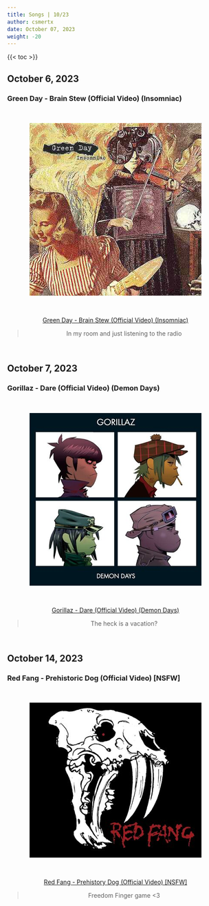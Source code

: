```yaml
---
title: Songs | 10/23
author: csmertx
date: October 07, 2023
weight: -20
---
```


<!--more-->

{{< toc >}}

## October 6, 2023
### Green Day - Brain Stew (Official Video) (Insomniac)

<br />
<div style="text-align: center;">

![albumimg](/Blog/music/images/green_day_insomniac.jpg "Green Day - Insomniac - Album Art")

<br />

[Green Day - Brain Stew (Official Video) (Insomniac)](https://www.youtube.com/watch?v=UNq9gmY_Oz4 "YouTube | Green Day - Brain Stew (Official Video) (Insomniac)")
> In my room and just listening to the radio

</div>
<br />

## October 7, 2023
### Gorillaz - Dare (Official Video) (Demon Days)

<br />
<div style="text-align: center;">

![albumimg](/Blog/music/images/gorillaz_demon_days.jpg "Gorillaz - Demon Days - Album Art")

<br />

[Gorillaz - Dare (Official Video) (Demon Days)](https://www.youtube.com/watch?v=uAOR6ib95kQ "YouTube | Gorillaz - Dare (Official Video) (Demon Days)")
> The heck is a vacation? 

</div>
<br />

## October 14, 2023
### Red Fang - Prehistoric Dog (Official Video) [NSFW]

<br />
<div style="text-align: center;">

![albumimg](/Blog/music/images/red_fang_red_fang.jpg "Red Fang - Red Fang - Album Art")

<br />

[Red Fang - Prehistory Dog (Official Video) [NSFW]](https://www.youtube.com/watch?v=VufilzHKTqk "YouTube | Red Fang - Prehistoric Dog (Official Video) [NSFW]")

> Freedom Finger game <3

</div>
<br />